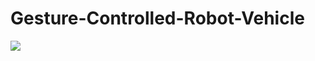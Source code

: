 # Gesture-Controlled-Robot-Vehicle
<img src ="https://hackster.imgix.net/uploads/attachments/533967/blob_Wnl01pDc1c.blob?auto=compress%2Cformat&w=900&h=675&fit=min" >
